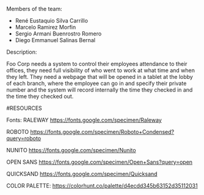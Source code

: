 Members of the team:

- René Eustaquio Silva Carrillo
- Marcelo Ramirez Morfin
- Sergio Armani Buenrostro Romero
- Diego Emmanuel Salinas Bernal

Description:

Foo Corp needs a system to control their employees attendance to their offices, they need full visibility of who went to work at what time and when they left. They need a webpage that will be opened in a tablet at the lobby of each branch, where the employee can go in and specify their private number and the system will record internally the time they checked in and the time they checked out.

#RESOURCES

Fonts:
RALEWAY
https://fonts.google.com/specimen/Raleway

ROBOTO
https://fonts.google.com/specimen/Roboto+Condensed?query=roboto

NUNITO
https://fonts.google.com/specimen/Nunito

OPEN SANS
https://fonts.google.com/specimen/Open+Sans?query=open

QUICKSAND
https://fonts.google.com/specimen/Quicksand


COLOR PALETTE:
https://colorhunt.co/palette/d4ecdd345b63152d35112031
